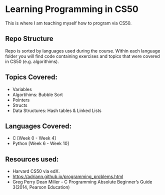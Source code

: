 # Learning Programming in CS50
This is where I am teaching myself how to program via CS50.

## Repo Structure
Repo is sorted by languages used during the course. Within each language folder you will find code containing exercises and topics that were covered in CS50 (e.g. algorithims).

## Topics Covered:
* Variables
* Algortihims: Bubble Sort
* Pointers
* Structs
* Data Structures: Hash tables & Linked Lists

## Languages Covered:
* C [Week 0 - Week 4]
* Python [Week 6 - Week 10]

## Resources used:
* Harvard CS50 via edX.
* https://adriann.github.io/programming_problems.html
* Greg Perry Dean Miller - C Programming Absolute Beginner’s Guide 3(2014, Pearson Education)